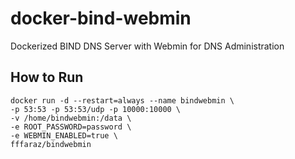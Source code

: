 # docker-bind-webmin
Dockerized BIND DNS Server with Webmin for DNS Administration

## How to Run

```
docker run -d --restart=always --name bindwebmin \
-p 53:53 -p 53:53/udp -p 10000:10000 \
-v /home/bindwebmin:/data \
-e ROOT_PASSWORD=password \
-e WEBMIN_ENABLED=true \
fffaraz/bindwebmin
```
